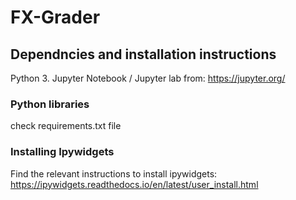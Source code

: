 # FX-Grader

## Dependncies and installation instructions
Python 3.
Jupyter Notebook / Jupyter lab from: https://jupyter.org/

### Python libraries
check requirements.txt file

### Installing Ipywidgets
Find the relevant instructions to install ipywidgets: https://ipywidgets.readthedocs.io/en/latest/user_install.html


